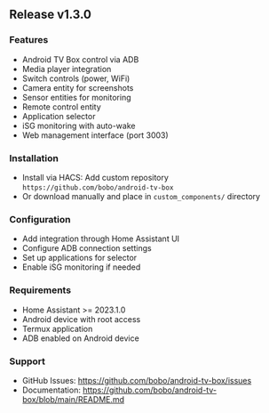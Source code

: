 ## Release v1.3.0

### Features
- Android TV Box control via ADB
- Media player integration
- Switch controls (power, WiFi)
- Camera entity for screenshots
- Sensor entities for monitoring
- Remote control entity
- Application selector
- iSG monitoring with auto-wake
- Web management interface (port 3003)

### Installation
- Install via HACS: Add custom repository `https://github.com/bobo/android-tv-box`
- Or download manually and place in `custom_components/` directory

### Configuration
- Add integration through Home Assistant UI
- Configure ADB connection settings
- Set up applications for selector
- Enable iSG monitoring if needed

### Requirements
- Home Assistant >= 2023.1.0
- Android device with root access
- Termux application
- ADB enabled on Android device

### Support
- GitHub Issues: https://github.com/bobo/android-tv-box/issues
- Documentation: https://github.com/bobo/android-tv-box/blob/main/README.md
